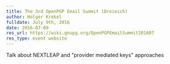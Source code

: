 ```yaml
---
title: The 3rd OpenPGP Email Summit (Dreieich)
author: Holger Krekel
fulldate: July 9th, 2016
date: 2016-07-09
res_url: https://wiki.gnupg.org/OpenPGPEmailSummit201607
res_type: event website
---
```

Talk about NEXTLEAP and "provider mediated keys" approaches

